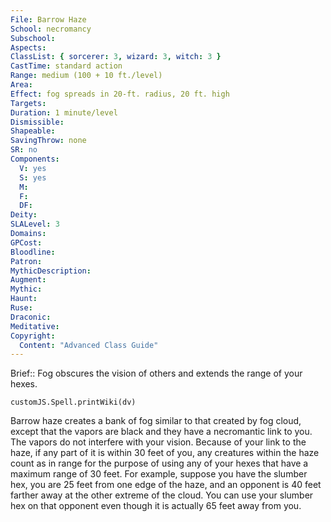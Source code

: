 ```yaml
---
File: Barrow Haze
School: necromancy
Subschool: 
Aspects: 
ClassList: { sorcerer: 3, wizard: 3, witch: 3 }
CastTime: standard action
Range: medium (100 + 10 ft./level)
Area: 
Effect: fog spreads in 20-ft. radius, 20 ft. high
Targets: 
Duration: 1 minute/level
Dismissible: 
Shapeable: 
SavingThrow: none
SR: no
Components:
  V: yes
  S: yes
  M: 
  F: 
  DF: 
Deity: 
SLALevel: 3
Domains: 
GPCost: 
Bloodline: 
Patron: 
MythicDescription: 
Augment: 
Mythic: 
Haunt: 
Ruse: 
Draconic: 
Meditative: 
Copyright:
  Content: "Advanced Class Guide"
---
```

Brief:: Fog obscures the vision of others and extends the range of your hexes.

```dataviewjs
customJS.Spell.printWiki(dv)
```

Barrow haze creates a bank of fog similar to that created by fog cloud, except that the vapors are black and they have a necromantic link to you. The vapors do not interfere with your vision. Because of your link to the haze, if any part of it is within 30 feet of you, any creatures within the haze count as in range for the purpose of using any of your hexes that have a maximum range of 30 feet.  For example, suppose you have the slumber hex, you are 25 feet from one edge of the haze, and an opponent is 40 feet farther away at the other extreme of the cloud. You can use your slumber hex on that opponent even though it is actually 65 feet away from you.
